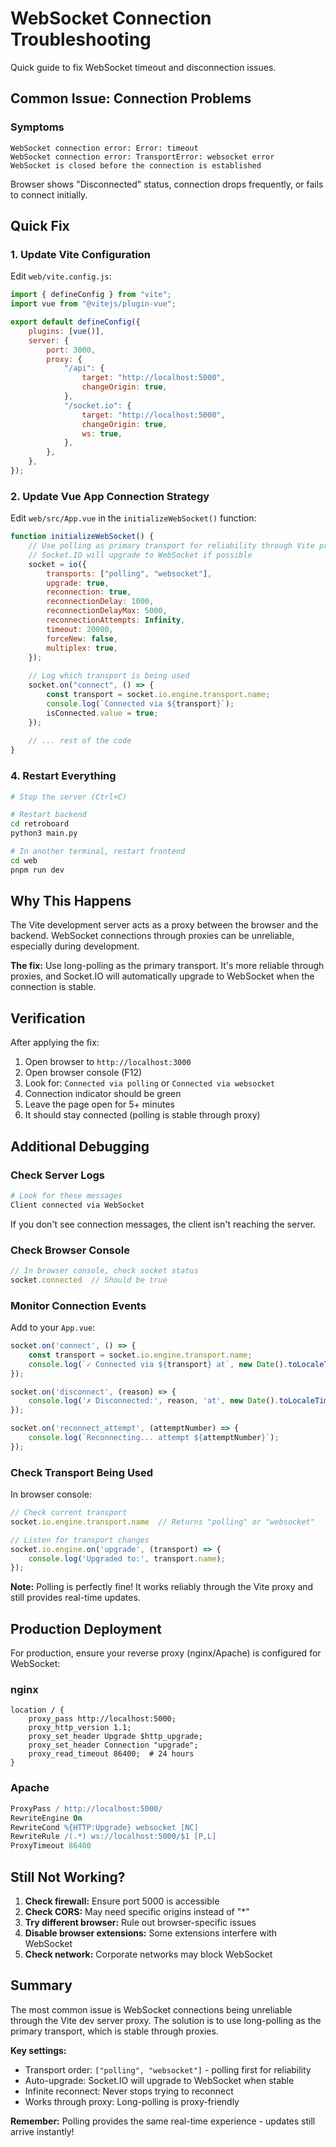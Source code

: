 # WebSocket Connection Troubleshooting

Quick guide to fix WebSocket timeout and disconnection issues.

## Common Issue: Connection Problems

### Symptoms

```
WebSocket connection error: Error: timeout
WebSocket connection error: TransportError: websocket error
WebSocket is closed before the connection is established
```

Browser shows "Disconnected" status, connection drops frequently, or fails to connect initially.

## Quick Fix

### 1. Update Vite Configuration

Edit `web/vite.config.js`:

```javascript
import { defineConfig } from "vite";
import vue from "@vitejs/plugin-vue";

export default defineConfig({
    plugins: [vue()],
    server: {
        port: 3000,
        proxy: {
            "/api": {
                target: "http://localhost:5000",
                changeOrigin: true,
            },
            "/socket.io": {
                target: "http://localhost:5000",
                changeOrigin: true,
                ws: true,
            },
        },
    },
});
```

### 2. Update Vue App Connection Strategy

Edit `web/src/App.vue` in the `initializeWebSocket()` function:

```javascript
function initializeWebSocket() {
    // Use polling as primary transport for reliability through Vite proxy
    // Socket.IO will upgrade to WebSocket if possible
    socket = io({
        transports: ["polling", "websocket"],
        upgrade: true,
        reconnection: true,
        reconnectionDelay: 1000,
        reconnectionDelayMax: 5000,
        reconnectionAttempts: Infinity,
        timeout: 20000,
        forceNew: false,
        multiplex: true,
    });
    
    // Log which transport is being used
    socket.on("connect", () => {
        const transport = socket.io.engine.transport.name;
        console.log(`Connected via ${transport}`);
        isConnected.value = true;
    });
    
    // ... rest of the code
}
```

### 4. Restart Everything

```bash
# Stop the server (Ctrl+C)

# Restart backend
cd retroboard
python3 main.py

# In another terminal, restart frontend
cd web
pnpm run dev
```

## Why This Happens

The Vite development server acts as a proxy between the browser and the backend. WebSocket connections through proxies can be unreliable, especially during development.

**The fix:** Use long-polling as the primary transport. It's more reliable through proxies, and Socket.IO will automatically upgrade to WebSocket when the connection is stable.

## Verification

After applying the fix:

1. Open browser to `http://localhost:3000`
2. Open browser console (F12)
3. Look for: `Connected via polling` or `Connected via websocket`
4. Connection indicator should be green
5. Leave the page open for 5+ minutes
6. It should stay connected (polling is stable through proxy)

## Additional Debugging

### Check Server Logs

```bash
# Look for these messages
Client connected via WebSocket
```

If you don't see connection messages, the client isn't reaching the server.

### Check Browser Console

```javascript
// In browser console, check socket status
socket.connected  // Should be true
```

### Monitor Connection Events

Add to your `App.vue`:

```javascript
socket.on('connect', () => {
    const transport = socket.io.engine.transport.name;
    console.log(`✓ Connected via ${transport} at`, new Date().toLocaleTimeString());
});

socket.on('disconnect', (reason) => {
    console.log('✗ Disconnected:', reason, 'at', new Date().toLocaleTimeString());
});

socket.on('reconnect_attempt', (attemptNumber) => {
    console.log(`Reconnecting... attempt ${attemptNumber}`);
});
```

### Check Transport Being Used

In browser console:

```javascript
// Check current transport
socket.io.engine.transport.name  // Returns "polling" or "websocket"

// Listen for transport changes
socket.io.engine.on('upgrade', (transport) => {
    console.log('Upgraded to:', transport.name);
});
```

**Note:** Polling is perfectly fine! It works reliably through the Vite proxy and still provides real-time updates.

## Production Deployment

For production, ensure your reverse proxy (nginx/Apache) is configured for WebSocket:

### nginx

```nginx
location / {
    proxy_pass http://localhost:5000;
    proxy_http_version 1.1;
    proxy_set_header Upgrade $http_upgrade;
    proxy_set_header Connection "upgrade";
    proxy_read_timeout 86400;  # 24 hours
}
```

### Apache

```apache
ProxyPass / http://localhost:5000/
RewriteEngine On
RewriteCond %{HTTP:Upgrade} websocket [NC]
RewriteRule /(.*) ws://localhost:5000/$1 [P,L]
ProxyTimeout 86400
```

## Still Not Working?

1. **Check firewall:** Ensure port 5000 is accessible
2. **Check CORS:** May need specific origins instead of "*"
3. **Try different browser:** Rule out browser-specific issues
4. **Disable browser extensions:** Some extensions interfere with WebSocket
5. **Check network:** Corporate networks may block WebSocket

## Summary

The most common issue is WebSocket connections being unreliable through the Vite dev server proxy. The solution is to use long-polling as the primary transport, which is stable through proxies.

**Key settings:**
- Transport order: `["polling", "websocket"]` - polling first for reliability
- Auto-upgrade: Socket.IO will upgrade to WebSocket when stable
- Infinite reconnect: Never stops trying to reconnect
- Works through proxy: Long-polling is proxy-friendly

**Remember:** Polling provides the same real-time experience - updates still arrive instantly!